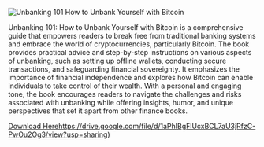 ![Unbanking 101 How to Unbank Yourself with Bitcoin](https://github.com/JiriJAdam/Unbanking-101-How-to-Unbank-Yourself-with-Bitcoin/assets/54760137/68d3b929-0304-4184-8032-227ca2338397)


Unbanking 101: How to Unbank Yourself with Bitcoin is a comprehensive guide that empowers readers to break free from traditional banking systems and embrace the world of cryptocurrencies, particularly Bitcoin. The book provides practical advice and step-by-step instructions on various aspects of unbanking, such as setting up offline wallets, conducting secure transactions, and safeguarding financial sovereignty. It emphasizes the importance of financial independence and explores how Bitcoin can enable individuals to take control of their wealth. With a personal and engaging tone, the book encourages readers to navigate the challenges and risks associated with unbanking while offering insights, humor, and unique perspectives that set it apart from other finance books.

[Download Here](https://drive.google.com/file/d/1aPhIBgFlUcxBCL7aU3jRfzC-PwOu2Og3/view?usp=sharing)https://drive.google.com/file/d/1aPhIBgFlUcxBCL7aU3jRfzC-PwOu2Og3/view?usp=sharing)
